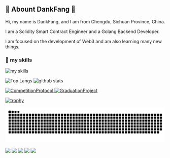 ## 💬 Abount DankFang 👋
<p>
  Hi, my name is DankFang, and I am from Chengdu, Sichuan Province, China.
</p>
<p>
  I am a Solidity Smart Contract Engineer and a Golang Backend Developer.
</p>
<p>
  I am focused on the development of Web3 and am also learning many new things.
</p>

### 🌱 my skills
<img alt="my skills" src="https://skillicons.dev/icons?theme=light&i=js,ts,html,css,nodejs,git,github,go,graphql,linux,md,solidity&perline=3" />

<p align="left"> 
  <img alt="Top Langs" height="230px" src="https://github-readme-stats.vercel.app/api/top-langs/?username=DankFang&count_private=true&show_icons=true&theme=radical" />
  <img alt="github stats" height="230px" src="https://github-readme-stats.vercel.app/api?username=DankFang&show_icons=true&theme=radical" />
</p>

<p align="left">
  <a href="https://github.com/DankFang/CompetitionProtocol">
      <img alt="CompetitionProtocol" src="https://github-readme-stats.vercel.app/api/pin/?username=DankFang&repo=CompetitionProtocol&theme=radical" />
  </a>

  <a href="https://github.com/DankFang/GraduationProject">
      <img alt="GraduationProject" src="https://github-readme-stats.vercel.app/api/pin/?username=DankFang&repo=GraduationProject&theme=radical" />
  </a>
</p>

[![trophy](https://github-profile-trophy.vercel.app/?username=DankFang&margin-w=5)](https://github.com/DankFang/)
<!-- ![暗色](https://raw.githubusercontent.com/DankFang/DankFang/output/github-contribution-grid-snake-dark.svg#gh-light-mode-only) -->
<!--![亮色](https://raw.githubusercontent.com/DankFang/DankFang/output/github-contribution-grid-snake.svg#gh-dark-mode-only) -->
![亮色](https://raw.githubusercontent.com/DankFang/DankFang/output/github-contribution-grid-snake.svg)

![](http://github-profile-summary-cards.vercel.app/api/cards/profile-details?username=DankFang&theme=gruvbox)
![](http://github-profile-summary-cards.vercel.app/api/cards/repos-per-language?username=DankFang&theme=gruvbox)
![](http://github-profile-summary-cards.vercel.app/api/cards/most-commit-language?username=DankFang&theme=gruvbox)
![](http://github-profile-summary-cards.vercel.app/api/cards/stats?username=DankFang&theme=gruvbox)
![](http://github-profile-summary-cards.vercel.app/api/cards/productive-time?username=DankFang&theme=gruvbox&utcOffset=9)

<!--
**DankFang/DankFang** is a ✨ _special_ ✨ repository because its `README.md` (this file) appears on your GitHub profile.

Here are some ideas to get you started:

- 🔭 I’m currently working on ...
- 🌱 I’m currently learning ...
- 👯 I’m looking to collaborate on ...
- 🤔 I’m looking for help with ...
- 💬 Ask me about ...
- 📫 How to reach me: ...
- 😄 Pronouns: ...
- ⚡ Fun fact: ...
-->
